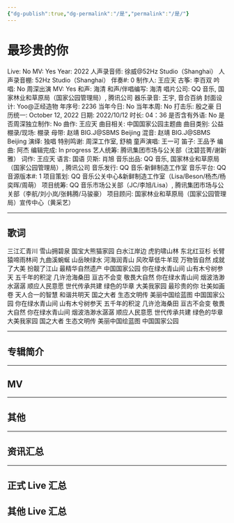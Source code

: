 ```yaml
---
{"dg-publish":true,"dg-permalink":"/是","permalink":"/是/"}
---
```



# 最珍贵的你

Live: No
MV: Yes
Year: 2022
人声录音师: 徐威@52Hz Studio（Shanghai）
人声录音棚: 52Hz Studio（Shanghai）
伴奏#: 0
制作人: 王应天
古筝: 李百双
吟唱: No
周深出演 MV: Yes
和声: 海清
和声/伴唱编写: 海清
唱片公司: QQ 音乐, 国家林业和草原局（国家公园管理局）, 腾讯公司
器乐录音: 王宇, 音合百纳
封面设计: Yoo@正经造物
年序号: 2236
当年今日: No
当年本周: No
打击乐: 殷之豪
日历统一: October 12, 2022
日期: 2022/10/12
时长: 04：36
是否含有外语: No
是否周深独立制作: No
曲作: 王应天
曲目相关: 中国国家公园主题曲
曲目类别: 公益
棚录/现场: 棚录
母带: 赵靖 BIG.J@SBMS Beijing
混音: 赵靖 BIG.J@SBMS Beijing
演绎: 独唱
特别鸣谢: 周深工作室, 舒楠
童声演唱: 王一可
笛子: 王品予
编曲: 阿杰
编辑完成: In progress
艺人统筹: 腾讯集团市场与公关部（沈碧芸菁/谢新雅）
词作: 王应天
语言: 国语
贝斯: 肖旭
音乐出品: QQ 音乐, 国家林业和草原局（国家公园管理局）, 腾讯公司
音乐发行: QQ 音乐·新鲜制造工作室
音乐平台: QQ
音源版本#: 1
项目策划: QQ 音乐公关中心&新鲜制造工作室（Lisa/Beson/杨杰/杨奕晖/周萌）
项目统筹: QQ 音乐市场公关部（JC/李旭/Lisa）, 腾讯集团市场与公关部（李航/刘小岚/张韩腾/马骏豪）
项目顾问: 国家林业和草原局（国家公园管理局）宣传中心（黄采艺）

---

## 歌词

三江汇青川 雪山拥碧泉
国宝大熊猫家园 白水江岸边
虎豹啸山林 东北红豆杉
长臂猿啼雨林间 九曲溪蜿蜒
山岳映绿水 河海润青山
风吹草低牛羊现 万物皆自然
成就了大美 扮靓了江山
最精华自然遗产 中国国家公园
你在绿水青山间 山有木兮树参天
五千年的积淀 几许沧海桑田
亘古不会变 敬畏大自然
你在绿水青山间 烟波浩渺水潺潺
顺应人民意愿 世代传承共建
绿色的华章 大美我家园
最珍贵的你 壮美如画卷
天人合一的智慧 和谐共明天
国之大者 生态文明传
美丽中国绘蓝图 中国国家公园
你在绿水青山间 山有木兮树参天
五千年的积淀 几许沧海桑田
亘古不会变 敬畏大自然
你在绿水青山间 烟波浩渺水潺潺
顺应人民意愿 世代传承共建
绿色的华章 大美我家园
国之大者 生态文明传
美丽中国绘蓝图 中国国家公园

---

## 专辑简介

---

## MV

---

## 其他

---

## 资讯汇总

---

## 正式 Live 汇总

## 其他 Live 汇总
